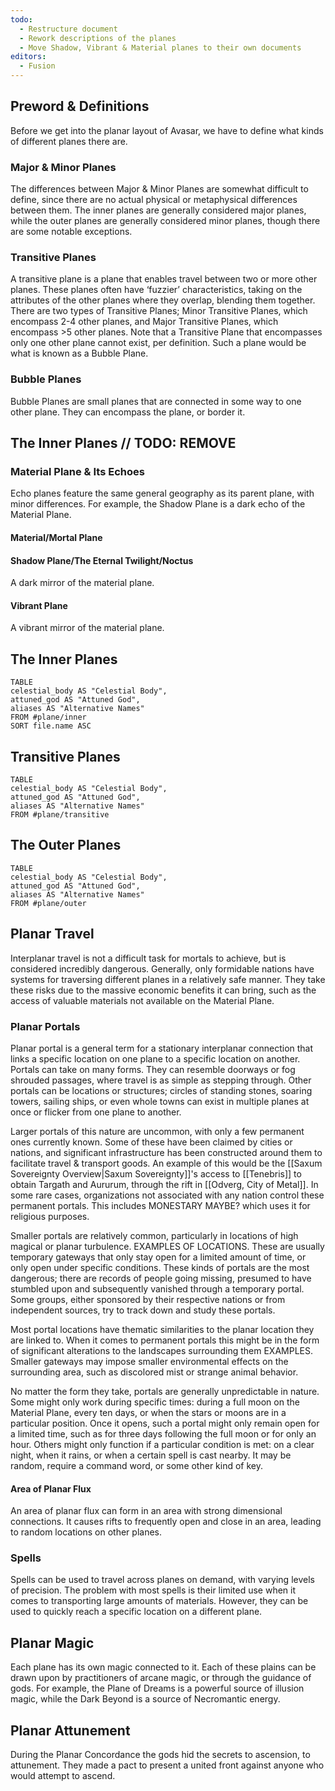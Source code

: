 ```yaml
---
todo:
  - Restructure document
  - Rework descriptions of the planes
  - Move Shadow, Vibrant & Material planes to their own documents
editors:
  - Fusion
---
```

## Preword & Definitions
Before we get into the planar layout of Avasar, we have to define what kinds of different planes there are.
### Major & Minor Planes
The differences between Major & Minor Planes are somewhat difficult to define, since there are no actual physical or metaphysical differences between them. The inner planes are generally considered major planes, while the outer planes are generally considered minor planes, though there are some notable exceptions.
### Transitive Planes
A transitive plane is a plane that enables travel between two or more other planes. These planes often have ‘fuzzier’ characteristics, taking on the attributes of the other planes where they overlap, blending them together. There are two types of Transitive Planes; Minor Transitive Planes, which encompass 2-4 other planes, and Major Transitive Planes, which encompass >5 other planes. Note that a Transitive Plane that encompasses only one other plane cannot exist, per definition. Such a plane would be what is known as a Bubble Plane.
### Bubble Planes
Bubble Planes are small planes that are connected in some way to one other plane. They can encompass the plane, or border it.
## The Inner Planes // TODO: REMOVE
### Material Plane & Its Echoes
Echo planes feature the same general geography as its parent plane, with minor differences. For example, the Shadow Plane is a dark echo of the Material Plane.
#### Material/Mortal Plane
#### Shadow Plane/The Eternal Twilight/Noctus
A dark mirror of the material plane.
#### Vibrant Plane
A vibrant mirror of the material plane.
## The Inner Planes
```dataview
TABLE
celestial_body AS "Celestial Body",
attuned_god AS "Attuned God",
aliases AS "Alternative Names"
FROM #plane/inner 
SORT file.name ASC
```
## Transitive Planes
```dataview
TABLE
celestial_body AS "Celestial Body",
attuned_god AS "Attuned God",
aliases AS "Alternative Names"
FROM #plane/transitive 
```
## The Outer Planes
```dataview
TABLE
celestial_body AS "Celestial Body",
attuned_god AS "Attuned God",
aliases AS "Alternative Names"
FROM #plane/outer 
```
## Planar Travel
Interplanar travel is not a difficult task for mortals to achieve, but is considered incredibly dangerous. Generally, only formidable nations have systems for traversing different planes in a relatively safe manner. They take these risks due to the massive economic benefits it can bring, such as the access of valuable materials not available on the Material Plane.
### Planar Portals
Planar portal is a general term for a stationary interplanar connection that links a specific location on one plane to a specific location on another. Portals can take on many forms. They can resemble doorways or fog shrouded passages, where travel is as simple as stepping through. Other portals can be locations or structures; circles of standing stones, soaring towers, sailing ships, or even whole towns can exist in multiple planes at once or flicker from one plane to another.

Larger portals of this nature are uncommon, with only a few permanent ones currently known. Some of these have been claimed by cities or nations, and significant infrastructure has been constructed around them to facilitate travel & transport goods. An example of this would be the [[Saxum Sovereignty Overview|Saxum Sovereignty]]'s access to [[Tenebris]] to obtain Targath and Aururum, through the rift in [[Odverg, City of Metal]]. In some rare cases, organizations not associated with any nation control these permanent portals. This includes MONESTARY MAYBE? which uses it for religious purposes.

Smaller portals are relatively common, particularly in locations of high magical or planar turbulence. EXAMPLES OF LOCATIONS. These are usually temporary gateways that only stay open for a limited amount of time, or only open under specific conditions. These kinds of portals are the most dangerous; there are records of people going missing, presumed to have stumbled upon and subsequently vanished through a temporary portal. Some groups, either sponsored by their respective nations or from independent sources, try to track down and study these portals.

Most portal locations have thematic similarities to the planar location they are linked to. When it comes to permanent portals this might be in the form of significant alterations to the landscapes surrounding them EXAMPLES. Smaller gateways may impose smaller environmental effects on the surrounding area, such as discolored mist or strange animal behavior.

No matter the form they take, portals are generally unpredictable in nature. Some might only work during specific times: during a full moon on the Material Plane, every ten days, or when the stars or moons are in a particular position. Once it opens, such a portal might only remain open for a limited time, such as for three days following the full moon or for only an hour. Others might only function if a particular condition is met: on a clear night, when it rains, or when a certain spell is cast nearby. It may be random, require a command word, or some other kind of key.
#### Area of Planar Flux
An area of planar flux can form in an area with strong dimensional connections. It causes rifts to frequently open and close in an area, leading to random locations on other planes.
### Spells
Spells can be used to travel across planes on demand, with varying levels of precision. The problem with most spells is their limited use when it comes to transporting large amounts of materials. However, they can be used to quickly reach a specific location on a different plane.
## Planar Magic
Each plane has its own magic connected to it. Each of these plains can be drawn upon by practitioners of arcane magic, or through the guidance of gods. For example, the Plane of Dreams is a powerful source of illusion magic, while the Dark Beyond is a source of Necromantic energy.
## Planar Attunement
During the Planar Concordance the gods hid the secrets to ascension, to attunement. They made a pact to present a united front against anyone who would attempt to ascend.